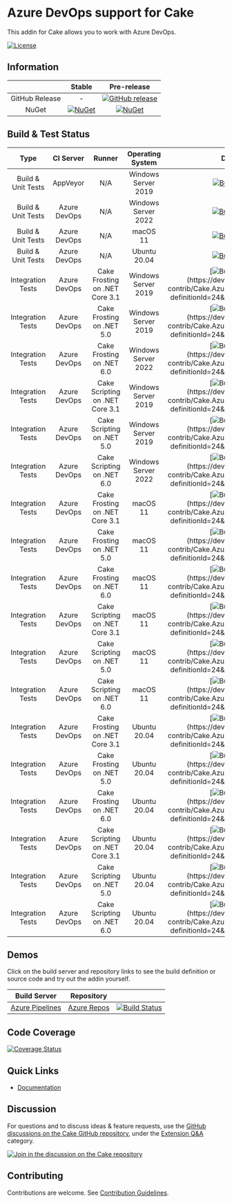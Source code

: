 # Azure DevOps support for Cake

This addin for Cake allows you to work with Azure DevOps.

[![License](http://img.shields.io/:license-mit-blue.svg)](https://github.com/cake-contrib/Cake.AzureDevOps/blob/feature/build/LICENSE)

## Information

| | Stable | Pre-release |
|:--:|:--:|:--:|
|GitHub Release|-|[![GitHub release](https://img.shields.io/github/release/cake-contrib/Cake.AzureDevOps.svg)](https://github.com/cake-contrib/Cake.AzureDevOps/releases/latest)|
|NuGet|[![NuGet](https://img.shields.io/nuget/v/Cake.AzureDevOps.svg)](https://www.nuget.org/packages/Cake.AzureDevOps)|[![NuGet](https://img.shields.io/nuget/vpre/Cake.AzureDevOps.svg)](https://www.nuget.org/packages/Cake.AzureDevOps)|

## Build & Test Status

| Type               | CI Server    | Runner                          | Operating System    | Develop | Master |
|:------------------:|:------------:|:-------------------------------:|:-------------------:|:-------:|:------:|
| Build & Unit Tests | AppVeyor     | N/A                             | Windows Server 2019 |[![Build status](https://ci.appveyor.com/api/projects/status/45blf3csh70opuos/branch/develop?svg=true)](https://ci.appveyor.com/project/cakecontrib/cake-azuredevops/branch/develop)|[![Build status](https://ci.appveyor.com/api/projects/status/45blf3csh70opuos/branch/master?svg=true)](https://ci.appveyor.com/project/cakecontrib/cake-azuredevops/branch/master)|
| Build & Unit Tests | Azure DevOps | N/A                             | Windows Server 2022 |[![Build Status](https://dev.azure.com/cake-contrib/Cake.AzureDevOps/_apis/build/status/cake-contrib.Cake.AzureDevOps?branchName=develop&jobName=Build%20%26%20Test%20Windows)](https://dev.azure.com/cake-contrib/Cake.AzureDevOps/_build/latest?definitionId=24&branchName=develop)|[![Build Status](https://dev.azure.com/cake-contrib/Cake.AzureDevOps/_apis/build/status/cake-contrib.Cake.AzureDevOps?branchName=master&jobName=Build%20%26%20Test%20Windows)](https://dev.azure.com/cake-contrib/Cake.AzureDevOps/_build/latest?definitionId=24&branchName=master)|
| Build & Unit Tests | Azure DevOps | N/A                             | macOS 11            |[![Build Status](https://dev.azure.com/cake-contrib/Cake.AzureDevOps/_apis/build/status/cake-contrib.Cake.AzureDevOps?branchName=develop&jobName=Build%20%26%20Test%20macOS)](https://dev.azure.com/cake-contrib/Cake.AzureDevOps/_build/latest?definitionId=24&branchName=develop)|[![Build Status](https://dev.azure.com/cake-contrib/Cake.AzureDevOps/_apis/build/status/cake-contrib.Cake.AzureDevOps?branchName=master&jobName=Build%20%26%20Test%20macOS)](https://dev.azure.com/cake-contrib/Cake.AzureDevOps/_build/latest?definitionId=24&branchName=master)|
| Build & Unit Tests | Azure DevOps | N/A                             | Ubuntu 20.04        |[![Build Status](https://dev.azure.com/cake-contrib/Cake.AzureDevOps/_apis/build/status/cake-contrib.Cake.AzureDevOps?branchName=develop&jobName=Build%20%26%20Test%20Ubuntu)](https://dev.azure.com/cake-contrib/Cake.AzureDevOps/_build/latest?definitionId=24&branchName=develop)|[![Build Status](https://dev.azure.com/cake-contrib/Cake.AzureDevOps/_apis/build/status/cake-contrib.Cake.AzureDevOps?branchName=master&jobName=Build%20%26%20Test%20Ubuntu)](https://dev.azure.com/cake-contrib/Cake.AzureDevOps/_build/latest?definitionId=24&branchName=master)|
| Integration Tests  | Azure DevOps | Cake Frosting on .NET Core 3.1  | Windows Server 2019 |[![Build Status](https://dev.azure.com/cake-contrib/Cake.AzureDevOps/_apis/build/status/cake-contrib.Cake.AzureDevOps?branchName=develop&jobName=Integration%20Tests%20Frosting%20Windows%20(.NET%20Core%203.1))](https://dev.azure.com/cake-contrib/Cake.AzureDevOps/_build/latest?definitionId=24&branchName=develop)|[![Build Status](https://dev.azure.com/cake-contrib/Cake.AzureDevOps/_apis/build/status/cake-contrib.Cake.AzureDevOps?branchName=master&jobName=Integration%20Tests%20Frosting%20Windows%20(.NET%20Core%203.1))](https://dev.azure.com/cake-contrib/Cake.AzureDevOps/_build/latest?definitionId=24&branchName=master)|
| Integration Tests  | Azure DevOps | Cake Frosting on .NET 5.0       | Windows Server 2019 |[![Build Status](https://dev.azure.com/cake-contrib/Cake.AzureDevOps/_apis/build/status/cake-contrib.Cake.AzureDevOps?branchName=develop&jobName=Integration%20Tests%20Frosting%20Windows%20(.NET%205))](https://dev.azure.com/cake-contrib/Cake.AzureDevOps/_build/latest?definitionId=24&branchName=develop)|[![Build Status](https://dev.azure.com/cake-contrib/Cake.AzureDevOps/_apis/build/status/cake-contrib.Cake.AzureDevOps?branchName=master&jobName=Integration%20Tests%20Frosting%20Windows%20(.NET%205))](https://dev.azure.com/cake-contrib/Cake.AzureDevOps/_build/latest?definitionId=24&branchName=master)|
| Integration Tests  | Azure DevOps | Cake Frosting on .NET 6.0       | Windows Server 2022 |[![Build Status](https://dev.azure.com/cake-contrib/Cake.AzureDevOps/_apis/build/status/cake-contrib.Cake.AzureDevOps?branchName=develop&jobName=Integration%20Tests%20Frosting%20Windows%20(.NET%206))](https://dev.azure.com/cake-contrib/Cake.AzureDevOps/_build/latest?definitionId=24&branchName=develop)|[![Build Status](https://dev.azure.com/cake-contrib/Cake.AzureDevOps/_apis/build/status/cake-contrib.Cake.AzureDevOps?branchName=master&jobName=Integration%20Tests%20Frosting%20Windows%20(.NET%206))](https://dev.azure.com/cake-contrib/Cake.AzureDevOps/_build/latest?definitionId=24&branchName=master)|
| Integration Tests  | Azure DevOps | Cake Scripting on .NET Core 3.1 | Windows Server 2019 |[![Build Status](https://dev.azure.com/cake-contrib/Cake.AzureDevOps/_apis/build/status/cake-contrib.Cake.AzureDevOps?branchName=develop&jobName=Integration%20Tests%20Script%20Runner%20Windows%20(.NET%20Core%203.1))](https://dev.azure.com/cake-contrib/Cake.AzureDevOps/_build/latest?definitionId=24&branchName=develop)|[![Build Status](https://dev.azure.com/cake-contrib/Cake.AzureDevOps/_apis/build/status/cake-contrib.Cake.AzureDevOps?branchName=master&jobName=Integration%20Tests%20Script%20Runner%20Windows%20(.NET%20Core%203.1))](https://dev.azure.com/cake-contrib/Cake.AzureDevOps/_build/latest?definitionId=24&branchName=master)|
| Integration Tests  | Azure DevOps | Cake Scripting on .NET 5.0      | Windows Server 2019 |[![Build Status](https://dev.azure.com/cake-contrib/Cake.AzureDevOps/_apis/build/status/cake-contrib.Cake.AzureDevOps?branchName=develop&jobName=Integration%20Tests%20Script%20Runner%20Windows%20(.NET%205))](https://dev.azure.com/cake-contrib/Cake.AzureDevOps/_build/latest?definitionId=24&branchName=develop)|[![Build Status](https://dev.azure.com/cake-contrib/Cake.AzureDevOps/_apis/build/status/cake-contrib.Cake.AzureDevOps?branchName=master&jobName=Integration%20Tests%20Script%20Runner%20Windows%20(.NET%205))](https://dev.azure.com/cake-contrib/Cake.AzureDevOps/_build/latest?definitionId=24&branchName=master)|
| Integration Tests  | Azure DevOps | Cake Scripting on .NET 6.0      | Windows Server 2022 |[![Build Status](https://dev.azure.com/cake-contrib/Cake.AzureDevOps/_apis/build/status/cake-contrib.Cake.AzureDevOps?branchName=develop&jobName=Integration%20Tests%20Script%20Runner%20Windows%20(.NET%206))](https://dev.azure.com/cake-contrib/Cake.AzureDevOps/_build/latest?definitionId=24&branchName=develop)|[![Build Status](https://dev.azure.com/cake-contrib/Cake.AzureDevOps/_apis/build/status/cake-contrib.Cake.AzureDevOps?branchName=master&jobName=Integration%20Tests%20Script%20Runner%20Windows%20(.NET%206))](https://dev.azure.com/cake-contrib/Cake.AzureDevOps/_build/latest?definitionId=24&branchName=master)|
| Integration Tests  | Azure DevOps | Cake Frosting on .NET Core 3.1  | macOS 11            |[![Build Status](https://dev.azure.com/cake-contrib/Cake.AzureDevOps/_apis/build/status/cake-contrib.Cake.AzureDevOps?branchName=develop&jobName=Integration%20Tests%20Frosting%20macOS%20(.NET%20Core%203.1))](https://dev.azure.com/cake-contrib/Cake.AzureDevOps/_build/latest?definitionId=24&branchName=develop)|[![Build Status](https://dev.azure.com/cake-contrib/Cake.AzureDevOps/_apis/build/status/cake-contrib.Cake.AzureDevOps?branchName=master&jobName=Integration%20Tests%20Frosting%20macOS%20(.NET%20Core%203.1))](https://dev.azure.com/cake-contrib/Cake.AzureDevOps/_build/latest?definitionId=24&branchName=master)|
| Integration Tests  | Azure DevOps | Cake Frosting on .NET 5.0       | macOS 11            |[![Build Status](https://dev.azure.com/cake-contrib/Cake.AzureDevOps/_apis/build/status/cake-contrib.Cake.AzureDevOps?branchName=develop&jobName=Integration%20Tests%20Frosting%20macOS%20(.NET%205))](https://dev.azure.com/cake-contrib/Cake.AzureDevOps/_build/latest?definitionId=24&branchName=develop)|[![Build Status](https://dev.azure.com/cake-contrib/Cake.AzureDevOps/_apis/build/status/cake-contrib.Cake.AzureDevOps?branchName=master&jobName=Integration%20Tests%20Frosting%20macOS%20(.NET%205))](https://dev.azure.com/cake-contrib/Cake.AzureDevOps/_build/latest?definitionId=24&branchName=master)|
| Integration Tests  | Azure DevOps | Cake Frosting on .NET 6.0       | macOS 11            |[![Build Status](https://dev.azure.com/cake-contrib/Cake.AzureDevOps/_apis/build/status/cake-contrib.Cake.AzureDevOps?branchName=develop&jobName=Integration%20Tests%20Frosting%20macOS%20(.NET%206))](https://dev.azure.com/cake-contrib/Cake.AzureDevOps/_build/latest?definitionId=24&branchName=develop)|[![Build Status](https://dev.azure.com/cake-contrib/Cake.AzureDevOps/_apis/build/status/cake-contrib.Cake.AzureDevOps?branchName=master&jobName=Integration%20Tests%20Frosting%20macOS%20(.NET%206))](https://dev.azure.com/cake-contrib/Cake.AzureDevOps/_build/latest?definitionId=24&branchName=master)|
| Integration Tests  | Azure DevOps | Cake Scripting on .NET Core 3.1 | macOS 11            |[![Build Status](https://dev.azure.com/cake-contrib/Cake.AzureDevOps/_apis/build/status/cake-contrib.Cake.AzureDevOps?branchName=develop&jobName=Integration%20Tests%20Script%20Runner%20macOS%20(.NET%20Core%203.1))](https://dev.azure.com/cake-contrib/Cake.AzureDevOps/_build/latest?definitionId=24&branchName=develop)|[![Build Status](https://dev.azure.com/cake-contrib/Cake.AzureDevOps/_apis/build/status/cake-contrib.Cake.AzureDevOps?branchName=master&jobName=Integration%20Tests%20Script%20Runner%20macOS%20(.NET%20Core%203.1))](https://dev.azure.com/cake-contrib/Cake.AzureDevOps/_build/latest?definitionId=24&branchName=master)|
| Integration Tests  | Azure DevOps | Cake Scripting on .NET 5.0      | macOS 11            |[![Build Status](https://dev.azure.com/cake-contrib/Cake.AzureDevOps/_apis/build/status/cake-contrib.Cake.AzureDevOps?branchName=develop&jobName=Integration%20Tests%20Script%20Runner%20macOS%20(.NET%205))](https://dev.azure.com/cake-contrib/Cake.AzureDevOps/_build/latest?definitionId=24&branchName=develop)|[![Build Status](https://dev.azure.com/cake-contrib/Cake.AzureDevOps/_apis/build/status/cake-contrib.Cake.AzureDevOps?branchName=master&jobName=Integration%20Tests%20Script%20Runner%20macOS%20(.NET%205))](https://dev.azure.com/cake-contrib/Cake.AzureDevOps/_build/latest?definitionId=24&branchName=master)|
| Integration Tests  | Azure DevOps | Cake Scripting on .NET 6.0      | macOS 11            |[![Build Status](https://dev.azure.com/cake-contrib/Cake.AzureDevOps/_apis/build/status/cake-contrib.Cake.AzureDevOps?branchName=develop&jobName=Integration%20Tests%20Script%20Runner%20macOS%20(.NET%206))](https://dev.azure.com/cake-contrib/Cake.AzureDevOps/_build/latest?definitionId=24&branchName=develop)|[![Build Status](https://dev.azure.com/cake-contrib/Cake.AzureDevOps/_apis/build/status/cake-contrib.Cake.AzureDevOps?branchName=master&jobName=Integration%20Tests%20Script%20Runner%20macOS%20(.NET%206))](https://dev.azure.com/cake-contrib/Cake.AzureDevOps/_build/latest?definitionId=24&branchName=master)|
| Integration Tests  | Azure DevOps | Cake Frosting on .NET Core 3.1  | Ubuntu 20.04        |[![Build Status](https://dev.azure.com/cake-contrib/Cake.AzureDevOps/_apis/build/status/cake-contrib.Cake.AzureDevOps?branchName=develop&jobName=Integration%20Tests%20Frosting%20Ubuntu%20(.NET%20Core%203.1))](https://dev.azure.com/cake-contrib/Cake.AzureDevOps/_build/latest?definitionId=24&branchName=develop)|[![Build Status](https://dev.azure.com/cake-contrib/Cake.AzureDevOps/_apis/build/status/cake-contrib.Cake.AzureDevOps?branchName=master&jobName=Integration%20Tests%20Frosting%20Ubuntu%20(.NET%20Core%203.1))](https://dev.azure.com/cake-contrib/Cake.AzureDevOps/_build/latest?definitionId=24&branchName=master)|
| Integration Tests  | Azure DevOps | Cake Frosting on .NET 5.0       | Ubuntu 20.04        |[![Build Status](https://dev.azure.com/cake-contrib/Cake.AzureDevOps/_apis/build/status/cake-contrib.Cake.AzureDevOps?branchName=develop&jobName=Integration%20Tests%20Frosting%20Ubuntu%20(.NET%205))](https://dev.azure.com/cake-contrib/Cake.AzureDevOps/_build/latest?definitionId=24&branchName=develop)|[![Build Status](https://dev.azure.com/cake-contrib/Cake.AzureDevOps/_apis/build/status/cake-contrib.Cake.AzureDevOps?branchName=master&jobName=Integration%20Tests%20Frosting%20Ubuntu%20(.NET%205))](https://dev.azure.com/cake-contrib/Cake.AzureDevOps/_build/latest?definitionId=24&branchName=master)|
| Integration Tests  | Azure DevOps | Cake Frosting on .NET 6.0       | Ubuntu 20.04        |[![Build Status](https://dev.azure.com/cake-contrib/Cake.AzureDevOps/_apis/build/status/cake-contrib.Cake.AzureDevOps?branchName=develop&jobName=Integration%20Tests%20Frosting%20Ubuntu%20(.NET%206))](https://dev.azure.com/cake-contrib/Cake.AzureDevOps/_build/latest?definitionId=24&branchName=develop)|[![Build Status](https://dev.azure.com/cake-contrib/Cake.AzureDevOps/_apis/build/status/cake-contrib.Cake.AzureDevOps?branchName=master&jobName=Integration%20Tests%20Frosting%20Ubuntu%20(.NET%206))](https://dev.azure.com/cake-contrib/Cake.AzureDevOps/_build/latest?definitionId=24&branchName=master)|
| Integration Tests  | Azure DevOps | Cake Scripting on .NET Core 3.1 | Ubuntu 20.04        |[![Build Status](https://dev.azure.com/cake-contrib/Cake.AzureDevOps/_apis/build/status/cake-contrib.Cake.AzureDevOps?branchName=develop&jobName=Integration%20Tests%20Script%20Runner%20Ubuntu%20(.NET%20Core%203.1))](https://dev.azure.com/cake-contrib/Cake.AzureDevOps/_build/latest?definitionId=24&branchName=develop)|[![Build Status](https://dev.azure.com/cake-contrib/Cake.AzureDevOps/_apis/build/status/cake-contrib.Cake.AzureDevOps?branchName=master&jobName=Integration%20Tests%20Script%20Runner%20Ubuntu%20(.NET%20Core%203.1))](https://dev.azure.com/cake-contrib/Cake.AzureDevOps/_build/latest?definitionId=24&branchName=master)|
| Integration Tests  | Azure DevOps | Cake Scripting on .NET 5.0      | Ubuntu 20.04        |[![Build Status](https://dev.azure.com/cake-contrib/Cake.AzureDevOps/_apis/build/status/cake-contrib.Cake.AzureDevOps?branchName=develop&jobName=Integration%20Tests%20Script%20Runner%20Ubuntu%20(.NET%205))](https://dev.azure.com/cake-contrib/Cake.AzureDevOps/_build/latest?definitionId=24&branchName=develop)|[![Build Status](https://dev.azure.com/cake-contrib/Cake.AzureDevOps/_apis/build/status/cake-contrib.Cake.AzureDevOps?branchName=master&jobName=Integration%20Tests%20Script%20Runner%20Ubuntu%20(.NET%205))](https://dev.azure.com/cake-contrib/Cake.AzureDevOps/_build/latest?definitionId=24&branchName=master)|
| Integration Tests  | Azure DevOps | Cake Scripting on .NET 6.0      | Ubuntu 20.04        |[![Build Status](https://dev.azure.com/cake-contrib/Cake.AzureDevOps/_apis/build/status/cake-contrib.Cake.AzureDevOps?branchName=develop&jobName=Integration%20Tests%20Script%20Runner%20Ubuntu%20(.NET%206))](https://dev.azure.com/cake-contrib/Cake.AzureDevOps/_build/latest?definitionId=24&branchName=develop)|[![Build Status](https://dev.azure.com/cake-contrib/Cake.AzureDevOps/_apis/build/status/cake-contrib.Cake.AzureDevOps?branchName=master&jobName=Integration%20Tests%20Script%20Runner%20Ubuntu%20(.NET%206))](https://dev.azure.com/cake-contrib/Cake.AzureDevOps/_build/latest?definitionId=24&branchName=master)|

## Demos

Click on the build server and repository links to see the build definition or source code and try out the addin yourself.

|Build Server|Repository| |
|:--:|:--:|:--:|
|[Azure Pipelines](https://dev.azure.com/pberger/Cake.AzureDevOps-Demo/_build?definitionId=8)|[Azure Repos](https://dev.azure.com/pberger/_git/Cake.AzureDevOps-Demo)|[![Build Status](https://dev.azure.com/pberger/Cake.AzureDevOps-Demo/_apis/build/status/Cake.AzureDevOps-Demo?branchName=master)](https://dev.azure.com/pberger/Cake.AzureDevOps-Demo/_build/latest?definitionId=8&branchName=master)|

## Code Coverage

[![Coverage Status](https://coveralls.io/repos/github/cake-contrib/Cake.AzureDevOps/badge.svg?branch=develop)](https://coveralls.io/github/cake-contrib/Cake.AzureDevOps?branch=develop)

## Quick Links

- [Documentation](https://cake-contrib.github.io/Cake.AzureDevOps)

## Discussion

For questions and to discuss ideas & feature requests, use the [GitHub discussions on the Cake GitHub repository](https://github.com/cake-build/cake/discussions), under the [Extension Q&A](https://github.com/cake-build/cake/discussions/categories/extension-q-a) category.

[![Join in the discussion on the Cake repository](https://img.shields.io/badge/GitHub-Discussions-green?logo=github)](https://github.com/cake-build/cake/discussions)

## Contributing

Contributions are welcome. See [Contribution Guidelines](CONTRIBUTING.md).
